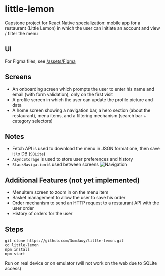 # little-lemon
Capstone project for React Native specialization: mobile app for a restaurant (Little Lemon) in which the user can initiate an account and view / filter the menu

## UI
For Figma files, see [/assets/Figma](/assets/Figma)

## Screens
* An onboarding screen which prompts the user to enter his name and email (with form validation), only on the first visit
* A profile screen in which the user can update the profile picture and data
* A home screen showing a navigation bar, a hero section (about the restaurant), menu items, and a filtering mechanism (search bar + category selectors)

## Notes
* Fetch API is used to download the menu in JSON format one, then save it to DB (`SQLite`)
* `AsyncStorage` is used to store user preferences and history
* `StackNavigation` is used between screens
![Navigation](https://github.com/3omdawy/little-lemon/assets/10769610/4752c365-53cd-4099-ba10-8f09bb182c4f)

## Additional Features (not yet implemented)
* MenuItem screen to zoom in on the menu item
* Basket management to allow the user to save his order
* Order mechanism to send an HTTP request to a restaurant API with the user order
* History of orders for the user

## Steps
```
git clone https://github.com/3omdawy/little-lemon.git
cd little-lemon
npm install
npm start
```
Run on real device or on emulator (will not work on the web due to SQLite access)
